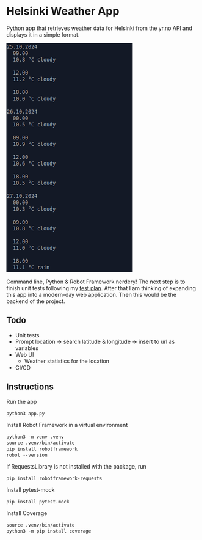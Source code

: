 # Helsinki Weather App

Python app that retrieves weather data for Helsinki from the yr.no API and displays it in a simple format.

![Screencap from the app at work](/resources/commandline-screencap.png)

Command line, Python & Robot Framework nerdery! The next step is to finish unit tests following my [test plan](/tests/test-plan.md). After that I am thinking 
of expanding this app into a modern-day web application. Then this would be the backend of the project.

## Todo

- Unit tests
- Prompt location -> search latitude & longitude -> insert to url as variables
- Web UI
  - Weather statistics for the location
- CI/CD

## Instructions

Run the app

```
python3 app.py
```

Install Robot Framework in a virtual environment

```
python3 -m venv .venv
source .venv/bin/activate
pip install robotframework
robot --version
```

If RequestsLibrary is not installed with the package, run

```
pip install robotframework-requests
```

Install pytest-mock

```
pip install pytest-mock
```

Install Coverage

```
source .venv/bin/activate
python3 -m pip install coverage
```
